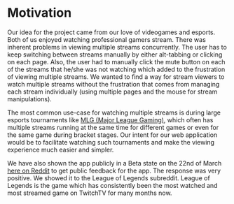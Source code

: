 # Motivation

Our idea for the project came from our love of videogames and esports. Both of us enjoyed watching professional gamers stream. There was inherent problems in viewing multiple streams concurrently. The user has to keep switching between streams manually by either alt-tabbing or clicking on each page. Also, the user had to manually click the mute button on each of the streams that he/she was not watching which added to the frustration of viewing multiple streams. We wanted to find a way for stream viewers to watch multiple streams without the frustration that comes from managing each stream individually (using multiple pages and the mouse for stream manipulations). 

The most common use-case for watching multiple streams is during large esports tournaments like [MLG (Major League Gaming)](http://www.majorleaguegaming.com/), which often has multiple streams running at the same time for different games or even for the same game during bracket stages. Our intent for our web application would be to facilitate watching such tournaments and make the viewing experience much easier and simpler.

We have also shown the app publicly in a Beta state on the 22nd of March [here on Reddit](http://www.reddit.com/r/leagueoflegends/comments/1at5v9/i_built_a_multistream_viewer_currently_in_beta/) to get public feedback for the app. The response was very positive. We showed it to the League of Legends subreddit. League of Legends is the game which has consistently been the most watched and most streamed game on TwitchTV for many months now.
